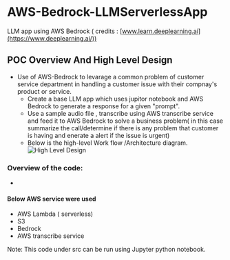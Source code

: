 # AWS-Bedrock-LLMServerlessApp
LLM app using AWS Bedrock ( credits : [www.learn.deeplearning.ai](https://www.deeplearning.ai/))
## POC Overview And High Level Design

- Use of AWS-Bedrock to levarage a common problem of customer service department in handling a customer issue with their compnay's product or service.
    - Create a base LLM app which uses jupitor notebook and AWS Bedrock to generate a  response for a given "prompt".
    - Use a sample audio file , transcribe using AWS transcribe service and feed it to AWS Bedrock to solve a business problem( in this case summarize the call/determine if there is any problem that customer is having and enerate a alert if the issue is urgent)
    - Below is the high-level Work flow /Architecture diagram.
       ![High Level Design](./images/Bedrock_LLM_0.jpg)



### Overview of the code:
- 




#### Below AWS service  were used
- AWS Lambda ( serverless)
- S3
- Bedrock
- AWS transcribe service

Note: This code under src can be run using Jupyter python notebook.